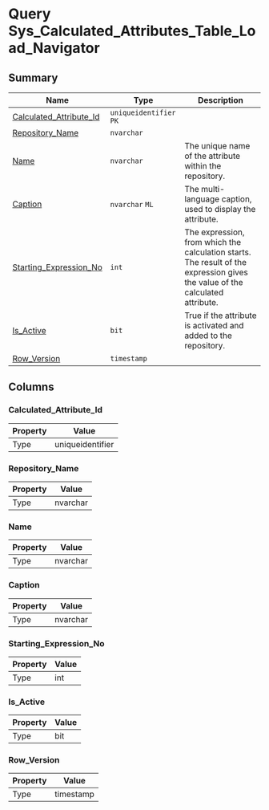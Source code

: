 # Query Sys_Calculated_Attributes_Table_Load_Navigator


## Summary

| Name | Type | Description |
| - | - | --- |
|[Calculated_Attribute_Id](#calculated_attribute_id)|`uniqueidentifier` `PK`||
|[Repository_Name](#repository_name)|`nvarchar` ||
|[Name](#name)|`nvarchar` |The unique name of the attribute within the repository.|
|[Caption](#caption)|`nvarchar` `ML`|The multi-language caption, used to display the attribute.|
|[Starting_Expression_No](#starting_expression_no)|`int` |The expression, from which the calculation starts. The result of the expression gives the value of the calculated attribute.|
|[Is_Active](#is_active)|`bit` |True if the attribute is activated and added to the repository.|
|[Row_Version](#row_version)|`timestamp` ||

## Columns

### Calculated_Attribute_Id

| Property | Value |
| - | - |
|Type|uniqueidentifier|

### Repository_Name

| Property | Value |
| - | - |
|Type|nvarchar|

### Name

| Property | Value |
| - | - |
|Type|nvarchar|

### Caption

| Property | Value |
| - | - |
|Type|nvarchar|

### Starting_Expression_No

| Property | Value |
| - | - |
|Type|int|

### Is_Active

| Property | Value |
| - | - |
|Type|bit|

### Row_Version

| Property | Value |
| - | - |
|Type|timestamp|


